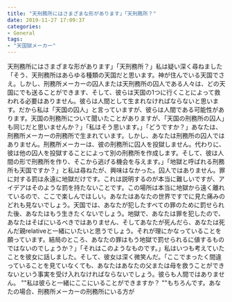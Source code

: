 ```yaml
---
title: "天刑務所にはさまざまな形があります」「天刑務所？"
date: 2019-11-27 17:09:37
categories:
- General
tags:
- "天国獄メーカー"
---
```


天刑務所にはさまざまな形があります」「天刑務所？」私は疑い深く尋ねました「そう、天刑務所はあらゆる種類の天国だと思います。神が住んでいる天国でさえ。しかし、刑務所メーカーの囚人または天刑務所の囚人である人々は、どの天国にでも送ることができます、そして、彼らは天国の1つに行くことによって救われる必要はありません。彼らは人間として生まれなければならないと思います。だから私は「天国の囚人」と言っていますが、彼らは人間である可能性があります。天国の刑務所について聞いたことがありますが、「天国の刑務所の囚人」も同じだと思いませんか？」「私はそう思います。」「どうですか？」あなたは、刑務所メーカーの刑務所で生まれています。しかし、あなたは刑務所の囚人ではありません。刑務所メーカーは、彼の刑務所に囚人を投獄しません。代わりに、彼は他の囚人を投獄することによって別の刑務所を作成します。そして、彼は人間の形で刑務所を作り、そこから逃げる機会を与えます。」「地獄と呼ばれる刑務所も天国ですか？」と私は尋ねたが、興味はなかった。囚人ではありません。罪に対する罰は永遠に地獄だけです。これは説明するのが本当に難しいですが、アイデアはそのような罰を持たないことです。この場所は本当に地獄から遠く離れているので、ここで楽しんでほしい。あなたはあなたの世界ですでに見た痛みのどれも見ないでしょう。天国では、あなたが犯したすべての罪のために罰せられた後、あなたはもう生きたくないでしょう。地獄で、あなたは罪を犯したので、あなたはそばにいるべきではありません、そしてあなたが死んだら、あなたは死んだ親relativeと一緒にいたいと思うでしょう。それが理にかなっていることを願っています。結局のところ、あなたの罪はもう地獄で罰せられるに値するものではないのでしょうか？」「それはこのようなものです。」私はいつも考えていたことを彼女に話しました。そして、彼女は深く微笑んだ。「ここでまったく間違っていることを見ていなくても、あなたはあなたの父または母を救うことができないという事実を受け入れなければならないでしょう。彼らも人間ではありません。 &quot;&quot;私は彼らと一緒にここにいることができますか？ &quot;&quot;もちろんです。あなたの場合、刑務所メーカーの刑務所にいる方が
